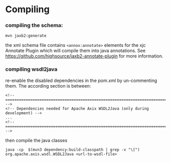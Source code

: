 Compiling
============

### compiling the schema:

    mvn jaxb2:generate

the xml schema file contains ``<annox:annotate>`` elements
for the xjc Annotate Plugin which will compile them into java annotations.
See https://github.com/highsource/jaxb2-annotate-plugin  for more information.

### compiling wsdl2java

re-enable the disabled dependencies in the pom.xml by un-commenting them. The according section is
between:

    <!-- ======================================================================= -->
    <!-- Dependencies needed for Apache Axix WSDL2Java (only during development) -->
    ...
    <!-- ======================================================================= -->
    
then compile the java classes


    java -cp  $(mvn3 dependency:build-classpath | grep -v "\[")  org.apache.axis.wsdl.WSDL2Java <url-to-wsdl-file>
